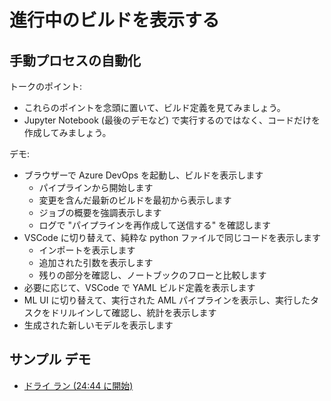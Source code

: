 # <a name="show-the-build-in-progress"></a>進行中のビルドを表示する

## <a name="automating-the-manual-process"></a>手動プロセスの自動化

トークのポイント:

* これらのポイントを念頭に置いて、ビルド定義を見てみましょう。
* Jupyter Notebook (最後のデモなど) で実行するのではなく、コードだけを作成してみましょう。

デモ:

* ブラウザーで Azure DevOps を起動し、ビルドを表示します
  * パイプラインから開始します
  * 変更を含んだ最新のビルドを最初から表示します
  * ジョブの概要を強調表示します
  * ログで "パイプラインを再作成して送信する" を確認します
* VSCode に切り替えて、純粋な python ファイルで同じコードを表示します
  * インポートを表示します
  * 追加された引数を表示します
  * 残りの部分を確認し、ノートブックのフローと比較します
* 必要に応じて、VSCode で YAML ビルド定義を表示します
* ML UI に切り替えて、実行された AML パイプラインを表示し、実行したタスクをドリルインして確認し、統計を表示します
* 生成された新しいモデルを表示します

## <a name="example-demo"></a>サンプル デモ

* [ドライ ラン (24:44 に開始)](https://youtu.be/UgM8_4fAni8?t=1484)
